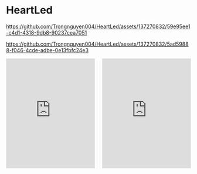 # HeartLed

https://github.com/Trongnguyen004/HeartLed/assets/137270832/59e95ee1-c4d1-4318-9db8-90237cea7051

https://github.com/Trongnguyen004/HeartLed/assets/137270832/5ad59888-f046-4cde-adbe-0e13fbfc24e3


<div class="video-container">
  <iframe width="560" height="315" src="https://github.com/Trongnguyen004/HeartLed/assets/137270832/59e95ee1-c4d1-4318-9db8-90237cea7051" frameborder="0" allowfullscreen></iframe>
  <iframe width="560" height="315" src="https://github.com/Trongnguyen004/HeartLed/assets/137270832/5ad59888-f046-4cde-adbe-0e13fbfc24e3" frameborder="0" allowfullscreen></iframe>
</div>

<style>
.video-container {
  display: flex;
  justify-content: space-between;
}

.video-container iframe {
  width: 48%;
  height: 300px;
}
</style>






